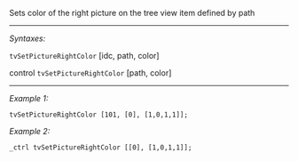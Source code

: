 Sets color of the right picture on the tree view item defined by path


---
*Syntaxes:*

`tvSetPictureRightColor` [idc, path, color]

control `tvSetPictureRightColor` [path, color]

---
*Example 1:*

```sqf
tvSetPictureRightColor [101, [0], [1,0,1,1]];
```

*Example 2:*

```sqf
_ctrl tvSetPictureRightColor [[0], [1,0,1,1]];
```